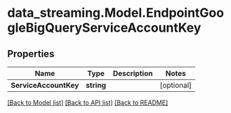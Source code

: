 # data_streaming.Model.EndpointGoogleBigQueryServiceAccountKey

## Properties

Name | Type | Description | Notes
------------ | ------------- | ------------- | -------------
**ServiceAccountKey** | **string** |  | [optional] 

[[Back to Model list]](../README.md#documentation-for-models) [[Back to API list]](../README.md#documentation-for-api-endpoints) [[Back to README]](../README.md)

